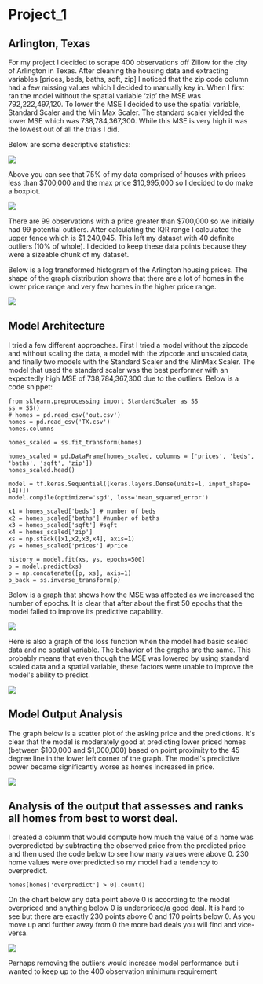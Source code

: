 # Project_1

## Arlington, Texas

For my project I decided to scrape 400 observations off Zillow for the city of Arlington in Texas. After cleaning the housing data and extracting variables [prices, beds, baths, sqft, zip] I noticed that the zip code column had a few missing values which I decided to manually key in. 
When I first ran the model without the spatial variable ‘zip’ the MSE was 792,222,497,120. 
To lower the MSE I decided to use the spatial variable, Standard Scaler and the Min Max Scaler. The standard scaler yielded the lower MSE which was 738,784,367,300. While this MSE is very high it was the lowest out of all the trials I did.

Below are some descriptive statistics:

![](descriptive_stats.PNG)

Above you can see that 75% of my data comprised of houses with prices less than $700,000 and the max price $10,995,000 so I decided to do make a boxplot.

![](boxplot.png)

There are 99 observations with a price greater than $700,000 so we initially had 99 potential outliers.
After calculating the IQR range I calculated the upper fence which is $1,240,045. This left my dataset with 40 definite outliers (10% of whole). I decided to keep these data points because they were a sizeable chunk of my dataset. 

Below is a log transformed histogram of the Arlington housing prices. The shape of the graph distribution shows that there are a lot of homes in the lower price range and very few homes in the higher price range.


![](prices_histogram.png)


## Model Architecture 

I tried a few different approaches. First I tried a model without the zipcode and without scaling the data, a model with the zipcode and unscaled data, and finally two models with the Standard Scaler and the MinMax Scaler.
The model that used the standard scaler was the best performer with an expectedly high MSE of 738,784,367,300 due to the outliers.
Below is a code snippet:

    from sklearn.preprocessing import StandardScaler as SS
    ss = SS()
    # homes = pd.read_csv('out.csv')
    homes = pd.read_csv('TX.csv')
    homes.columns

    homes_scaled = ss.fit_transform(homes)

    homes_scaled = pd.DataFrame(homes_scaled, columns = ['prices', 'beds', 'baths', 'sqft', 'zip'])
    homes_scaled.head()

    model = tf.keras.Sequential([keras.layers.Dense(units=1, input_shape=[4])])
    model.compile(optimizer='sgd', loss='mean_squared_error')

    x1 = homes_scaled['beds'] # number of beds
    x2 = homes_scaled['baths'] #number of baths
    x3 = homes_scaled['sqft'] #sqft
    x4 = homes_scaled['zip']
    xs = np.stack([x1,x2,x3,x4], axis=1)
    ys = homes_scaled['prices'] #price

    history = model.fit(xs, ys, epochs=500)
    p = model.predict(xs)
    p = np.concatenate([p, xs], axis=1)
    p_back = ss.inverse_transform(p)


Below is a graph that shows how the MSE was affected as we increased the number of epochs. It is clear that after about the first 50 epochs that the model failed to improve its predictive capability.

![](loss_graph.png)

Here is also a graph of the loss function when the model had basic scaled data and no spatial variable. The behavior of the graphs are the same. This probably means that even though the MSE was lowered by using standard scaled data and a spatial variable, these factors were unable to improve the model's ability to predict. 

![](loss_graph_basic_scale_no_zip.png)


## Model Output Analysis

The graph below is a scatter plot of the asking price and the predictions. It's clear that the model is moderately good at predicting lower priced homes (between $100,000 and $1,000,000) based on point proximity to the 45 degree line in the lower left corner of the graph. The model's predictive power became significantly worse as homes increased in price.

![](scatter.png)


## Analysis of the output that assesses and ranks all homes from best to worst deal.

I created a columm that would compute how much the value of a home was overpredicted by subtracting the observed price from the predicted price and then used the code below to see how many values were above 0. 230 home values were overpredicted so my model had a tendency to overpredict.

    homes[homes['overpredict'] > 0].count()

On the chart below any data point above 0 is according to the model overpriced and anything below 0 is underpriced/a good deal. It is hard to see but there are exactly 230 points above 0 and 170 points below 0. As you move up and further away from 0 the more bad deals you will find and vice-versa.


![](scatter_ask_predict.png)


Perhaps removing the outliers would increase model performance but i wanted to keep up to the 400 observation minimum requirement
